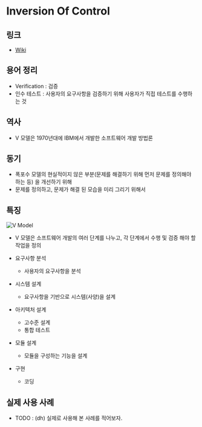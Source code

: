# Inversion Of Control

## 링크

* [Wiki](https://en.wikipedia.org/wiki/Inversion_of_control)

## 용어 정리

* Verification : 검증
* 인수 테스트 : 사용자의 요구사항을 검증하기 위해 사용자가 직접 테스트를 수행하는 것

## 역사

* V 모델은 1970년대에 IBM에서 개발한 소프트웨어 개발 방법론

## 동기

* 폭포수 모델의 현실적이지 않은 부분(문제를 해결하기 위해 먼저 문제를 정의해야 하는 등) 을 개선하기 위해
* 문제를 정의하고, 문제가 해결 된 모습을 미리 그리기 위해서

## 특징

![V Model](https://upload.wikimedia.org/wikipedia/commons/thumb/9/96/V-model.JPG/525px-V-model.JPG)

* V 모델은 소프트웨어 개발의 여러 단계를 나누고, 각 단계에서 수행 및 검증 해야 할 작업을 정의

* 요구사항 분석
  * 사용자의 요구사항을 분석
* 시스템 설계
  * 요구사항을 기반으로 시스템(사양)을 설계
* 아키텍처 설계
  * 고수준 설계
  * 통합 테스트
* 모듈 설계
  * 모듈을 구성하는 기능을 설계
* 구현
  * 코딩

## 실제 사용 사례

* TODO : (dh) 실제로 사용해 본 사례를 적어보자.

